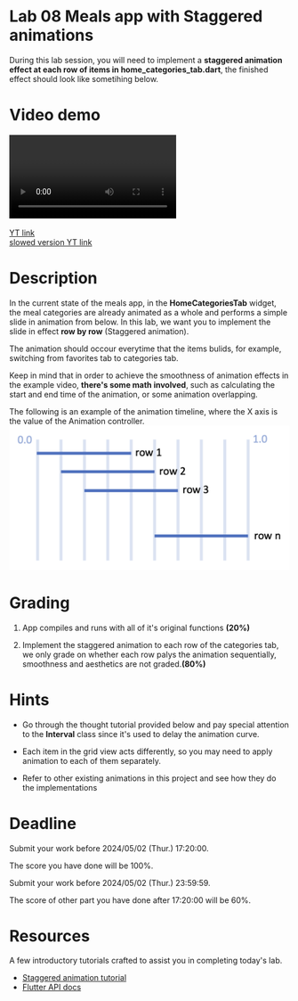 # Lab 08 Meals app with Staggered animations 

During this lab session, you will need to implement a **staggered animation effect at each row of items in home_categories_tab.dart**, the finished effect should look like sometihing below.

# Video demo
![](videos/normal.mp4)

[YT link](https://www.youtube.com/shorts/KpFdvdwqSkM)  
[slowed version YT link](https://youtube.com/shorts/qVjwdmTHO3E)

# Description
In the current state of the meals app, in the **HomeCategoriesTab** widget, the meal categories are already animated as a whole and performs a simple slide in animation from below. In this lab, we want you to implement the slide in effect **row by row** (Staggered animation). 

The animation should occour everytime that the items bulids, for example, switching from favorites tab to categories tab.

Keep in mind that in order to achieve the smoothness of animation effects in the example video, **there's some math involved**, such as calculating the start and end time of the animation, or some animation overlapping. 

The following is an example of the animation timeline, where the X axis is the value of the Animation controller.
![Timeline](videos/timeline.png)

# Grading


1. App compiles and runs with all of it's original functions  **(20%)**  
  

2. Implement the staggered animation to each row of the categories tab, we only grade on whether each row palys the animation sequentially, smoothness and aesthetics are not graded.**(80%)** 



# Hints
- Go through the thought tutorial provided below and pay special attention to the **Interval** class since it's used to delay the animation curve.

- Each item in the grid view acts differently, so you may need to apply animation to each of them separately.

- Refer to other existing animations in this project and see how they do the implementations




# Deadline
Submit your work before 2024/05/02 (Thur.) 17:20:00.

The score you have done will be 100%.

Submit your work before 2024/05/02 (Thur.) 23:59:59.

The score of other part you have done after 17:20:00 will be 60%.

# Resources

A few introductory tutorials crafted to assist you in completing today's lab.


- [Staggered animation tutorial](https://docs.flutter.dev/ui/animations/staggered-animations)
- [Flutter API docs](https://api.flutter.dev/)



